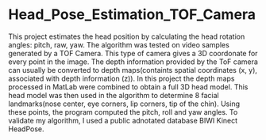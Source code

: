 # Head_Pose_Estimation_TOF_Camera

This project estimates the head position by calculating the head rotation angles: pitch, raw, yaw. The algorithm was tested on video samples generated by a TOF Camera.
This type of camera gives a 3D coordonate for every point in the image. The depth information provided by the ToF camera can usually be converted to depth maps(containts spatial coordinates (x, y), associated with depth information (z)). In this project the depth maps processed in MatLab were combined to obtain a full 3D head model.
This head model was then used in the algorithm to determine 8 facial landmarks(nose center, eye corners, lip corners, tip of the chin). Using these points, the program computed the pitch, roll and yaw angles. 
To validate my algorithm, I used a public adnotated database BIWI Kinect HeadPose. 
